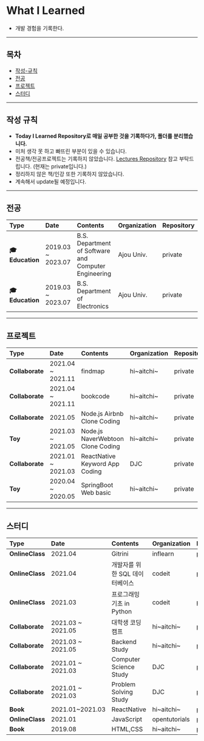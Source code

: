 # What I Learned
* 개발 경험을 기록한다.

---
## 목차

* [작성-규칙](#작성-규칙)
* [전공](#전공)
* [프로젝트](#프로젝트)
* [스터디](#스터디)

---

## 작성 규칙

* **Today I Learned Repository로 매일 공부한 것을 기록하다가, 폴더를 분리했습니다.**
* 미처 생각 못 하고 빠뜨린 부분이 있을 수 있습니다. 
* 전공책/전공프로젝트는 기록하지 않았습니다. [Lectures Repository](https://github.com/defwdahyun0/Lectures) 참고 부탁드립니다. (현재는 private입니다.)
* 정리하지 않은 책/인강 또한 기록하지 않았습니다.
* 계속해서 update될 예정입니다.

---
## 전공

| **Type** | **Date** | **Contents** | **Organization** | **Repository** |
|:--------|:--------|:--------|:--------|:--------|
| **🎓 Education** | 2019.03 ~ 2023.07 | B.S. Department of  Software and Computer Engineering | Ajou Univ. | private |
| **🎓 Education** | 2019.03 ~ 2023.07 | B.S. Department of Electronics | Ajou Univ. | private |


---
## 프로젝트

| **Type** | **Date** | **Contents** | **Organization** | **Repository** |
|:--------|:--------|:--------|:--------|:--------|
| **Collaborate** | 2021.04 ~ 2021.11 | findmap | hi~aitchi~ | private |
| **Collaborate** | 2021.04 ~ 2021.11 | bookcode | hi~aitchi~ | private |
| **Collaborate** | 2021.05 | Node.js Airbnb Clone Coding | hi~aitchi~ | private |
| **Toy** | 2021.03 ~ 2021.05 | Node.js NaverWebtoon Clone Coding | hi~aitchi~| private |
| **Collaborate** | 2021.01 ~ 2021.03 | ReactNative Keyword App Coding | DJC | private |
| **Toy** | 2020.04 ~ 2020.05 | SpringBoot Web basic | hi~aitchi~ | private |

---
## 스터디

| **Type** | **Date** | **Contents** | **Organization** | **Repository** |
|:--------|:--------|:--------|:--------|:--------|
| **OnlineClass** | 2021.04 | Gitrini | inflearn | private |
| **OnlineClass** | 2021.04 | 개발자를 위한 SQL 데이터베이스 | codeit | private |
| **OnlineClass** | 2021.03 | 프로그래밍 기초 in Python | codeit | private |
| **Collaborate** | 2021.03 ~ 2021.05 | 대학생 코딩캠프 | hi~aitchi~| private |
| **Collaborate** | 2021.03 ~ 2021.05 | Backend Study | hi~aitchi~ | private |
| **Collaborate** | 2021.01 ~ 2021.03 | Computer Science Study | DJC | private |
| **Collaborate** | 2021.01 ~ 2021.03 | Problem Solving Study | DJC | private |
| **Book** | 2021.01~2021.03 | ReactNative | hi~aitchi~ | private |
| **OnlineClass** | 2021.01 | JavaScript | opentutorials | private |
| **Book** | 2019.08 | HTML,CSS | hi~aitchi~ | private |
